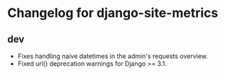 # Changelog for django-site-metrics

## dev

* Fixes handling naive datetimes in the admin's requests overview.
* Fixed url() deprecation warnings for Django >= 3.1.
